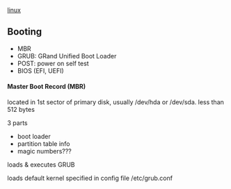 [linux](index.md)

## Booting

- MBR
- GRUB: GRand Unified Boot Loader
- POST: power on self test
- BIOS (EFI, UEFI)

#### Master Boot Record (MBR)
located in 1st sector of primary disk, usually /dev/hda or /dev/sda.
less than 512 bytes

3 parts
- boot loader
- partition table info
- magic numbers???

loads & executes GRUB

loads default kernel specified in config file /etc/grub.conf
